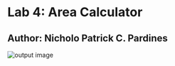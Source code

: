 # Lab 4: Area Calculator
## Author: Nicholo Patrick C. Pardines

![output image](./output_image.png)

